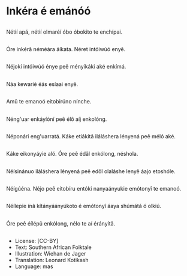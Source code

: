 # Inkéra é emánóó

##
Nétií apá, nétií olmaréí
óbo óbokito te enchípai.

##
Óre inkérâ néméára
áíkata. Néret intóiwúó
enyê.

##
Néjokí intóiwúó énye
peê ményíkáki aké
enkímá.

##
Náa kewarié éás esíaai
enyê.

##
Amû te emanoó eitobirúno nínche.

##
Néng'uar enkáyíóní peê
élô aíj enkolóng.

##
Néponári eng'uarratá.
Káke etiákitâ iláláshera
lényená peê méló aké.

##
Káke eikonyáyie aló.
Óre peê édâl enkólong,
néshola.

##
Néísinánuo iláláshera
lényená peê edôl
olaláshe lenyê áajo
etoshóle.

##
Néígúéna. Néjo peê
eitobíru entóki
nanyaányukie emótonyî
te emanoó.

##
Néílepie ínâ
kítányáányúkoto é
emótonyî áaya shúmátá
ó olkiú.

##
Óre peê éílépû
enkólong, nélo te aí
érányítâ.

##
* License: [CC-BY]
* Text: Southern African Folktale
* Illustration: Wiehan de Jager
* Translation: Leonard Kotikash
* Language: mas
